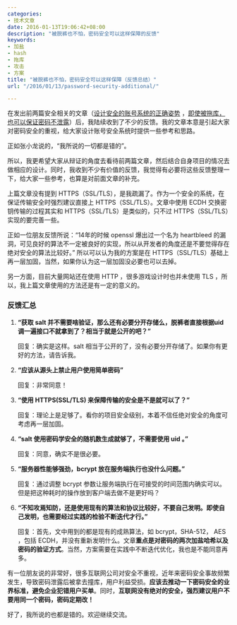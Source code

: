 ```yaml
---
categories:
- 技术文章
date: 2016-01-13T19:06:42+08:00
description: "被脱裤也不怕，密码安全可以这样保障的反馈"
keywords:
- 加盐
- hash
- 拖库
- 攻击
- 方案
title: "被脱裤也不怕，密码安全可以这样保障（反馈总结）"
url: "/2016/01/13/password-security-additional/"

---
```


在发出前两篇安全相关的文章（[设计安全的账号系统的正确姿势](http://blog.coderzh.com/2016/01/03/security-design/) ，[即使被拖库，也可以保证密码不泄露](http://blog.coderzh.com/2016/01/10/a-password-security-design-example/)）后，我陆续收到了不少的反馈。我的文章本意是引起大家对密码安全的重视，给大家设计账号安全系统时提供一些参考和思路。

正如张小龙说的，“我所说的一切都是错的”。

所以，我更希望大家从辩证的角度去看待前两篇文章，然后结合自身项目的情况去做相应的设计。同时，我收到不少有价值的反馈，我觉得有必要将这些反馈整理一下，给大家一些参考，也算是对前面文章的补充。

上篇文章没有提到 HTTPS（SSL/TLS），是我疏漏了。作为一个安全的系统，在保证传输安全时强烈建议直接上 HTTPS（SSL/TLS）。文章中使用 ECDH 交换密钥传输的过程其实和 HTTPS（SSL/TLS）是类似的，只不过 HTTPS（SSL/TLS）实现的要完善一些。

正如一位朋友反馈所说：“14年的时候 openssl 爆出过一个名为 heartbleed 的漏洞，可见良好的算法不一定被良好的实现，所以从开发者的角度还是不要觉得存在绝对安全的算法比较好。” 所以可以认为我的方案是在 HTTPS（SSL/TLS）基础上再一层加固，当然，如果你认为这一层加固没必要也可以去掉。

另一方面，目前大量网站还在使用 HTTP ，很多游戏设计时也并未使用 TLS ，所以，我上篇文章使用的方法还是有一定的意义的。


### 反馈汇总

1. **“获取 salt 并不需要啥验证，那么还有必要分开存储么，脱裤者直接根据uid调一遍接口不就拿到了？相当于就是公开的吧？”**

    回复：确实是这样。salt 相当于公开的了，没有必要分开存储了。如果你有更好的方法，请告诉我。

1. **“应该从源头上禁止用户使用简单密码”**

    回复：非常同意！

1. **“使用 HTTPS(SSL/TLS) 来保障传输的安全是不是就可以了？”**

    回复：理论上是足够了。看你的项目安全级别，本着不信任绝对安全的角度可考虑再一层加固。

1. **“salt 使用密码学安全的随机数生成就够了，不需要使用 uid 。”**

    回复：同意，确实不是很必要。

1. **“服务器性能够强劲，bcrypt 放在服务端执行也没什么问题。”**

    回复：通过调整 bcrypt 参数让服务端执行在可接受的时间范围内确实可以。但是把这种耗时的操作放到客户端去做不是更好吗？

1. **“不知攻焉知防，还是使用现有的算法和协议比较好，不要自己发明。即使自己发明，也需要经过实践的检验不断迭代才行。”**

    回复：首先，文中用到的都是现有的成熟算法，如 bcrypt，SHA-512， AES ，包括 ECDH，并没有重新发明什么。文章**重点是对密码的两次加盐哈希以及密码的验证方式**。当然，方案需要在实践中不断迭代优化，我也是不能同意再多。


有一位朋友说的非常好，很多互联网公司对安全不重视，近年来密码安全事故频繁发生，导致密码泄露后被拿去撞库，用户利益受损。**应该去推动一下密码安全的业界标准，避免企业犯错用户买单**。同时，**互联网没有绝对的安全，强烈建议用户不要用同一个密码，密码定期改！**

好了，我所说的也都是错的。欢迎继续交流。

<!--more-->